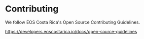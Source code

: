 # Contributing

We follow EOS Costa Rica's Open Source Contributing Guidelines.

https://developers.eoscostarica.io/docs/open-source-guidelines